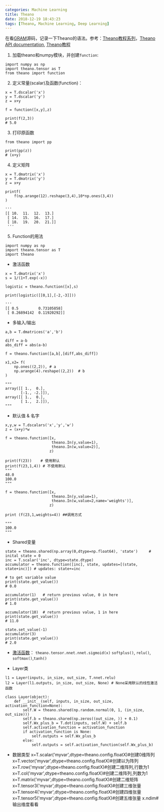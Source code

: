 ```yaml
---
categories: Machine Learning
title: Theano
date: 2018-12-19 18:43:23
tags: [Theano, Machine Learning, Deep Learning]
---
```


在看[GRAM](https://github.com/mp2893/gram)源码，记录一下Theano的语法。参考：[Theano教程系列](https://morvanzhou.github.io/tutorials/machine-learning/theano/)，[Theano API documentation](http://deeplearning.net/software/theano/library/tensor/index.html), [Theano教程](https://www.cnblogs.com/shouhuxianjian/category/699462.html)

1. 加载theano和numpy模块，并创建`function`:
```
import numpy as np
import theano.tensor as T
from theano import function
```

2. 定义常量(scalar)及函数(function)：
```
x = T.dscalar('x')
y = T.dscalar('y')
z = x+y

f = function([x,y],z)

print(f(2,3))
# 5.0
```

3. 打印原函数
```
from theano import pp

print(pp(z))
# (x+y)
```

4. 定义矩阵
```
x = T.dmatrix('x')
y = T.dmatrix('y')
z = x+y

printf(
	f(np.arange(12).reshape(3,4),10*np.ones(3,4))
)

'''
[[ 10.  11.  12.  13.]
 [ 14.  15.  16.  17.]
 [ 18.  19.  20.  21.]]
 '''
```

5. Function的用法
```
import numpy as np
import theano.tensor as T
import theano
```

- 激活函数
```
x = T.dmatrix('x')
s = 1/(1+T.exp(-x))

logistic = theano.function([x],s)

print(logistic([[0,1],[-2,-3]]))

'''
[[ 0.5         0.73105858]
 [ 0.26894142  0.11920292]]
```

- 多输入/输出
```
a,b = T.dmatrices('a','b')

diff = a-b
abs_diff = abs(a-b)

f = theano.function([a,b],[diff,abs_diff])

x1,x2= f(
    np.ones((2,2)), # a
    np.arange(4).reshape((2,2))  # b
)

"""
array([[ 1.,  0.],
       [-1., -2.]]),
array([[ 1.,  0.],
       [ 1.,  2.]]),  
"""
```

- 默认值 & 名字
```
x,y,w = T.dscalars('x','y','w')
z = (x+y)*w

f = theano.function([x,
                     theano.In(y,value=1),
                     theano.In(w,value=2)],
                    z)

print(f(23))    # 使用默认
print(f(23,1,4)) # 不使用默认
"""
48.0
100.0
"""

f = theano.function([x,
                     theano.In(y,value=1),
                     theano.In(w,value=2,name='weights')],
                    z)
                    
print (f(23,1,weights=4)) ##调用方式

"""
100.0
"""
```

- Shared变量
```
state = theano.shared(np.array(0,dtype=np.float64), 'state')     # inital state = 0
inc = T.scalar('inc', dtype=state.dtype)
accumulator = theano.function([inc], state, updates=[(state, state+inc)]) # updates: state+=inc

# to get variable value
print(state.get_value())
# 0.0

accumulator(1)   # return previous value, 0 in here
print(state.get_value())
# 1.0

accumulator(10)  # return previous value, 1 in here
print(state.get_value())
# 11.0

state.set_value(-1)
accumulator(3)
print(state.get_value())
# 2.0
```

- [激活函数](http://deeplearning.net/software/theano/library/tensor/nnet/nnet.html)：
`theano.tensor.nnet.nnet.sigmoid(x)`
`softplus()`, `relu()`, `softmax()`,`tanh()`

- Layer类
```
l1 = Layer(inputs, in_size, out_size, T.nnet.relu)
l2 = Layer(l1.outputs, in_size, out_size, None) # None采用默认的线性激活函数

class Layer(object):
    def __init__(self, inputs, in_size, out_size, activation_function=None):
        self.W = theano.shared(np.random.normal(0, 1, (in_size, out_size)))
        self.b = theano.shared(np.zeros((out_size, )) + 0.1)
        self.Wx_plus_b = T.dot(inputs, self.W) + self.b
        self.activation_function = activation_function
        if activation_function is None:
            self.outputs = self.Wx_plus_b
        else:
            self.outputs = self.activation_function(self.Wx_plus_b)
```

- 数据类型
x=T.scalar('myvar',dtype=theano.config.floatX)#创建0维阵列
x=T.vector('myvar',dtype=theano.config.floatX)#创建以为阵列
x=T.row('myvar',dtype=theano.config.floatX)#创建二维阵列,行数为1
x=T.col('myvar',dtype=theano.config.floatX)#创建二维阵列,列数为1
x=T.matrix('myvar',dtype=theano.config.floatX)#创建二维矩阵
x=T.tensor3('myvar',dtype=theano.config.floatX)#创建三维张量
x=T.tensor4('myvar',dtype=theano.config.floatX)#创建四维张量
x=T.tensor5('myvar',dtype=theano.config.floatX)#创建五维张量
x.ndim#输出维度看看




